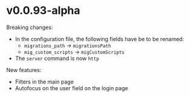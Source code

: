 # v0.0.93-alpha
Breaking changes:
- In the configuration file, the following fields have be to be renamed:
    - `migrations_path` -> `migrationsPath`
    - `mig_custom_scripts` -> `migCustomScripts`
- The `server` command is now `http`


New features:
- Filters in the main page
- Autofocus on the user field on the login page
